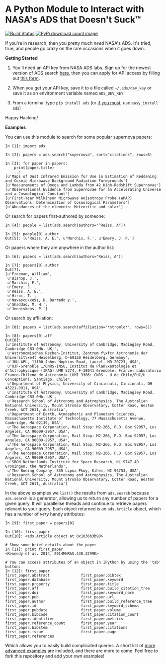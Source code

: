 **A Python Module to Interact with NASA's ADS that Doesn't Suck™**
==================================================================

[![Build Status](https://travis-ci.org/andycasey/ads.png?branch=master)](https://travis-ci.org/andycasey/ads) [![PyPi download count image](https://pypip.in/d/ads/badge.png)](https://pypi.python.org/pypi/ads/)

If you're in research, then you pretty much _need_ NASA's ADS. It's tried, true, and people go crazy on the rare occasions when it goes down.

**Getting Started**

1. You'll need an API key from NASA ADS labs. Sign up for the newest version of ADS search [here](http://labs.adsabs.harvard.edu/adsabs/user/signup), then you can apply for API access by filling out [this form](https://docs.google.com/spreadsheet/viewform?formkey=dFJZbHp1WERWU3hQVVJnZFJjbE05SGc6MQ#gid=0).

2. When you get your API key, save it to a file called ``~/.ads/dev_key`` or save it as an environment variable named ``ADS_DEV_KEY``

3. From a terminal type ``pip install ads`` (or [if you must](https://stackoverflow.com/questions/3220404/why-use-pip-over-easy-install), use ``easy_install ads``)

Happy Hacking!


**Examples**

You can use this module to search for some popular supernova papers:
````
In [1]: import ads

In [2]: papers = ads.search("supernova", sort="citations", rows=5)

In [3]: for paper in papers:
    print(paper.title)
   ...:     
[u'Maps of Dust Infrared Emission for Use in Estimation of Reddening and Cosmic Microwave Background Radiation Foregrounds']
[u'Measurements of Omega and Lambda from 42 High-Redshift Supernovae']
[u'Observational Evidence from Supernovae for an Accelerating Universe and a Cosmological Constant']
[u'First-Year Wilkinson Microwave Anisotropy Probe (WMAP) Observations: Determination of Cosmological Parameters']
[u'Abundances of the elements: Meteoritic and solar']
````

Or search for papers first-authored by someone:
````
In [4]: people = list(ads.search(authors="^Reiss, A"))

In [5]: people[0].author
Out[5]: [u'Reiss, A. E.', u'Marchis, F.', u'Emery, J. P.']
````

Or papers where they are anywhere in the author list:
````
In [6]: papers = list(ads.search(authors="Reiss, A"))

In [7]: papers[0].author
Out[7]: 
[u'Freeman, William',
 u'Bishop, J.',
 u'Marchis, F.',
 u'Emery, J.',
 u'Reiss, A. E.',
 u'Hiroi, T.',
 u'Navascu\xe9s, D. Barrado y.',
 u'Shaddad, M. H.',
 u'Jenniskens, P.']
````

Or search by affiliation:
````
In [8]: papers = list(ads.search(affiliation="*stromlo*", rows=5))

In [8]: papers[0].aff
Out[8]: 
[u'Institute of Astronomy, University of Cambridge, Madingley Road, Cambridge CB3 0HA, UK;',
 u'Astronomisches Rechen-Institut, Zentrum f\xfcr Astronomie der Universit\xe4t Heidelberg, D-69120 Heidelberg, Germany',
 u'JHU-APL, 11100 Johns Hopkins Road, Laurel, MD 20723, USA',
 u"UJF-Grenoble 1/CNRS-INSU, Institut de Plan\xe9tologie et d'Astrophysique (IPAG) UMR 5274, F-38041 Grenoble, France; Laboratorio Franco-Chileno de Astronomia (UMI 3386: CNRS - U de Chile/PUC/U Conception), Santiago, Chile",
 u'Department of Physics, University of Cincinnati, Cincinnati, OH 45221-0011, USA',
 u'Institute of Astronomy, University of Cambridge, Madingley Road, Cambridge CB3 0HA, UK',
 u'Research School of Astronomy and Astrophysics, The Australian National University, Mount Stromlo Observatory, Cotter Road, Weston Creek, ACT 2611, Australia',
 u'Department of Earth, Atmospheric and Planetary Sciences, Massachusetts Institute of Technology, 77 Massachusetts Avenue, Cambridge, MA 02139, USA',
 u'The Aerospace Corporation, Mail Stop: M2-266, P.O. Box 92957, Los Angeles, CA 90009-2957, USA',
 u'The Aerospace Corporation, Mail Stop: M2-266, P.O. Box 92957, Los Angeles, CA 90009-2957, USA',
 u'The Aerospace Corporation, Mail Stop: M2-266, P.O. Box 92957, Los Angeles, CA 90009-2957, USA',
 u'The Aerospace Corporation, Mail Stop: M2-266, P.O. Box 92957, Los Angeles, CA 90009-2957, USA',
 u'SRON Netherlands Institute for Space Research, NL-9747 AD Groningen, the Netherlands',
 u'The Boeing Company, 535 Lipoa Pkwy, Kihei, HI 96753, USA',
 u'Research School of Astronomy and Astrophysics, The Australian National University, Mount Stromlo Observatory, Cotter Road, Weston Creek, ACT 2611, Australia']
````

In the above examples we ````list()```` the results from ````ads.search```` because ````ads.search```` is a generator, allowing us to return any number of papers for a given query. It will parallelise threads and continue to retrieve papers relevant to your query. Each object returned is an ````ads.Article```` object, which has a number of *very* handy attributes:

````
In [9]: first_paper = papers[0]

In [10]: first_paper
Out[10]: <ads.Article object at 0x1036b3b90>

# Show some brief details about the paper
In [11]: print first_paper
<Kennedy et al. 2014, 2014MNRAS.438.3299K>

# You can access attributes of an object in IPython by using the 'tab' button:
In [12]: first_paper.
first_paper.abstract              first_paper.bibtex                first_paper.database              first_paper.keyword               first_paper.property              first_paper.title                 
first_paper.aff                   first_paper.build_citation_tree   first_paper.doi                   first_paper.keyword_norm          first_paper.pub                   first_paper.url                   
first_paper.author                first_paper.build_reference_tree  first_paper.id                    first_paper.keyword_schema        first_paper.pubdate               first_paper.volume                
first_paper.bibcode               first_paper.citation_count        first_paper.identifier            first_paper.metrics               first_paper.reference_count       first_paper.year                  
first_paper.bibstem               first_paper.citations             first_paper.issue                 first_paper.page                  first_paper.references            
````

Which allows you to easily build complicated queries. A short list of [more advanced examples](https://github.com/andycasey/ads/tree/master/examples) are included, and there are more to come. Feel free to fork this repository and add your own examples!

